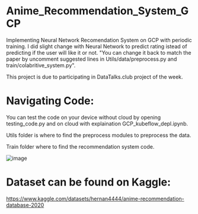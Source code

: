 # Anime_Recommendation_System_GCP
Implementing Neural Network Recomendation System on GCP with periodic training.
I did slight change with Neural Network to predict rating istead of predicting if the user will like it or not. "You can change it back to match the paper by uncomment suggested lines in Utils/data/preprocess.py and train/colabritive_system.py".

This project is due to participating in DataTalks.club project of the week. 

# Navigating Code:

You can test the code on your device without cloud by opening testing_code.py and on cloud with explaination GCP_kubeflow_depl.ipynb.

Utils folder is where to find the preprocess modules to preprocess the data.

Train folder where to find the recommendation system code.

![image](https://user-images.githubusercontent.com/59775002/200170513-92c772e5-df69-4741-b0ea-5ee50a98163d.png)


# Dataset can be found on Kaggle:
https://www.kaggle.com/datasets/hernan4444/anime-recommendation-database-2020
